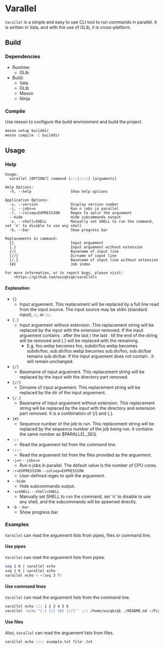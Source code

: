 # Varallel

`Varallel` is a simple and easy to use CLI tool to run commands in parallel. It is written in Vala, and with the use of GLib, it is cross-platform.

## Build

### Dependencies

* Runtime:
  * GLib
* Build:
  * Vala
  * GLib
  * Meson
  * Ninja

### Compile

Use meson to configure the build environment and build the project.

```bash
meson setup builddir
meson compile -C builddir
```

## Usage

### Help

```
Usage:
  varallel [OPTION?] command [:::|::::] [arguments]

Help Options:
  -h, --help                  Show help options

Application Options:
  -v, --version               Display version number
  -j, --jobs=n                Run n jobs in parallel
  -r, --colsep=EXPRESSION     Regex to split the arguement
  --hide                      Hide subcommands output
  -s, --shell=SHELL           Manually set SHELL to run the command, set 'n' to disable to use any shell
  -b, --bar                   Show progress bar

Replacements in cammand:
  {}                          Input arguement
  {.}                         Input arguement without extension
  {/}                         Basename of input line
  {//}                        Dirname of input line
  {/.}                        Basename of input line without extension
  {#}                         Job index
  
For more information, or to report bugs, please visit:
    <https://github.com/wszqkzqk/varallel>
```

#### Explanation

* `{}`
  * Input arguement. This replacement will be replaced by a full line read from the input source. The input source may be stdin (standard input), :::, or ::::.
* `{.}`
  * Input arguement without extension. This replacement string will be replaced by the input with the extension removed. If the input arguement contains . after the last / the last . till the end of the string will be removed and {.} will be replaced with the remaining.
    * E.g. foo.webp becomes foo, subdir/foo.webp becomes subdir/foo, sub.dir/foo.webp becomes sub.dir/foo, sub.dir/bar remains sub.dir/bar. If the input arguement does not contain . it will remain unchanged.
* `{/}`
  * Basename of input arguement. This replacement string will be replaced by the input with the directory part removed.
* `{//}`
  * Dirname of input arguement. This replacement string will be replaced by the dir of the input arguement.
* `{/.}`
  * Basename of Input arguement without extension. This replacement string will be replaced by the input with the directory and extension part removed. It is a combination of {/} and {.}. 
* `{#}`
  * Sequence number of the job to run. This replacement string will be replaced by the sequence number of the job being run. It contains the same number as $PARALLEL_SEQ.
* `:::`
  * Read the arguement list from the command line.
* `::::`
  * Read the arguement list from the files provided as the arguement.
* `-j=n` `--jobs=n`
  * Run n jobs in parallel. The default value is the number of CPU cores.
* `-r=EXPRESSION` `--colsep=EXPRESSION`
  * User-defined regex to split the arguement.
* `--hide`
  * Hide subcommands output.
* `-s=SHELL` `--shell=SHELL`
  * Manually set SHELL to run the command, set 'n' to disable to use any shell, and the subcommands will be spawned directly.
* `-b` `--bar`
  * Show progress bar.

### Examples

`Varallel` can read the arguement lists from pipes, files or command line.

#### Use pipes

`Varallel` can read the arguement lists from pipes.

```bash
seq 1 6 | varallel echo
seq 1 6 | varallel echo
varallel echo < <(seq 3 7)
```

#### Use command lines

`Varallel` can read the arguement lists from the command line.

```bash
varallel echo ::: 1 2 3 4 5 6
varallel 'echo "{.} {/} {#} {//}"' ::: /home/wszqkzqk ./README.md ~/Pictures/Arch_Linux_logo.svg
```

#### Use files

Also, `Varallel` can read the arguement lists from files.

```bash
varallel echo :::: example.txt file*.txt
```
